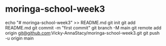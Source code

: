 # moringa-school-week3
echo "# moringa-school-week3" >> README.md
git init
git add README.md
git commit -m "first commit"
git branch -M main
git remote add origin git@github.com:Vicky-AnnaStacy/moringa-school-week3.git
git push -u origin main
